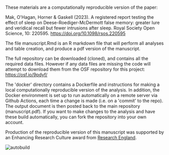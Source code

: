 These materials are a computationally reproducible version of the paper:

Mak, O'Hagan, Horner & Gaskell (2023). A registered report testing the effect of sleep on Deese-Roediger-McDermott false memory: greater lure and veridical recall but fewer intrusions after sleep. Royal Society Open Science, 10: 220595. https://doi.org/10.1098/rsos.220595

The file manuscript.Rmd is an R markdown file that will perform all analyses and table creation, and produce a pdf version of the manuscript.

The full repository can be downloaded (cloned), and contains all the required data files. 
However if any data files are missing the code will attempt to download them from the OSF repository for this project: https://osf.io/9pdyf/

The 'docker' directory contains a Dockerfile and instructions for making a local computationally reproducible version of the analysis. In addition, the Docker environment is set up to run automatically on a remote server via Github Actions, each time a change is made (i.e. on a 'commit' to the repo). The output document is then posted back to the main repository (manuscript.pdf). If you want to make changes to the analysis and have these build automatically, you can fork the repository into your own account.

Production of the reproducible version of this manuscript was supported by an Enhancing Research Culture award from [Research England](https://www.ukri.org/councils/research-england/).

![autobuild](https://github.com/bakerdh/sleepDRM/workflows/autobuild/badge.svg)
